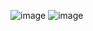 

![image](https://user-images.githubusercontent.com/77222540/208240009-c31d54ef-b3a7-474a-98e8-9184070291f7.png)
![image](https://user-images.githubusercontent.com/77222540/208240037-da7bdbf5-097d-4e86-bfea-37d22fbaeb3b.png)

